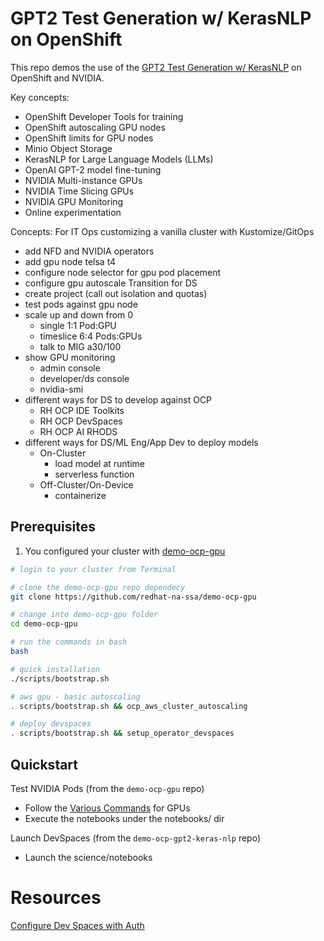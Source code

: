 # GPT2 Test Generation w/ KerasNLP on OpenShift

This repo demos the use of the [GPT2 Test Generation w/ KerasNLP](https://keras.io/examples/generative/gpt2_text_generation_with_kerasnlp/)
on OpenShift and NVIDIA.

Key concepts:
- OpenShift Developer Tools for training
- OpenShift autoscaling GPU nodes
- OpenShift limits for GPU nodes
- Minio Object Storage
- KerasNLP for Large Language Models (LLMs)
- OpenAI GPT-2 model fine-tuning
- NVIDIA Multi-instance GPUs
- NVIDIA Time Slicing GPUs
- NVIDIA GPU Monitoring
- Online experimentation

Concepts:
For IT Ops customizing a vanilla cluster with Kustomize/GitOps
- add NFD and NVIDIA operators
- add gpu node telsa t4
- configure node selector for gpu pod placement
- configure gpu autoscale
Transition for DS
- create project (call out isolation and quotas)
- test pods against gpu node
- scale up and down from 0
    - single 1:1 Pod:GPU
    - timeslice 6:4 Pods:GPUs
    - talk to MIG a30/100
- show GPU monitoring
    - admin console
    - developer/ds console
    - nvidia-smi
- different ways for DS to develop against OCP
    - RH OCP IDE Toolkits
    - RH OCP DevSpaces
    - RH OCP AI RHODS
- different ways for DS/ML Eng/App Dev to deploy models
    - On-Cluster
        - load model at runtime
        - serverless function
    - Off-Cluster/On-Device
        - containerize


## Prerequisites

1. You configured your cluster with [demo-ocp-gpu](https://github.com/redhat-na-ssa/demo-ocp-gpu)

```bash
# login to your cluster from Terminal

# clone the demo-ocp-gpu repo dependecy
git clone https://github.com/redhat-na-ssa/demo-ocp-gpu

# change into demo-ocp-gpu folder
cd demo-ocp-gpu

# run the commands in bash
bash

# quick installation
./scripts/bootstrap.sh

# aws gpu - basic autoscaling
. scripts/bootstrap.sh && ocp_aws_cluster_autoscaling

# deploy devspaces
. scripts/bootstrap.sh && setup_operator_devspaces
```

## Quickstart

Test NVIDIA Pods (from the `demo-ocp-gpu` repo)
- Follow the [Various Commands](https://github.com/redhat-na-ssa/demo-ocp-gpu/tree/main#various-commands) for GPUs
- Execute the notebooks under the notebooks/ dir

Launch DevSpaces (from the `demo-ocp-gpt2-keras-nlp` repo)
- Launch the science/notebooks


# Resources
[Configure Dev Spaces with Auth](https://eclipse.dev/che/docs/stable/end-user-guide/using-a-git-provider-access-token/)